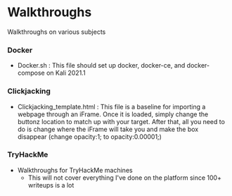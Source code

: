 # Walkthroughs
Walkthroughs on various subjects

### Docker
-  Docker.sh : This file should set up docker, docker-ce, and docker-compose on Kali 2021.1

### Clickjacking
-  Clickjacking_template.html : This file is a baseline for importing a webpage through an iFrame. Once it is loaded, simply change the buttonz location to match up with your target. After that, all you need to do is change where the iFrame will take you and make the box disappear (change opacity:1; to opacity:0.00001;)

### TryHackMe
- Walkthroughs for TryHackMe machines
  - This will not cover everything I've done on the platform since 100+ writeups is a lot
